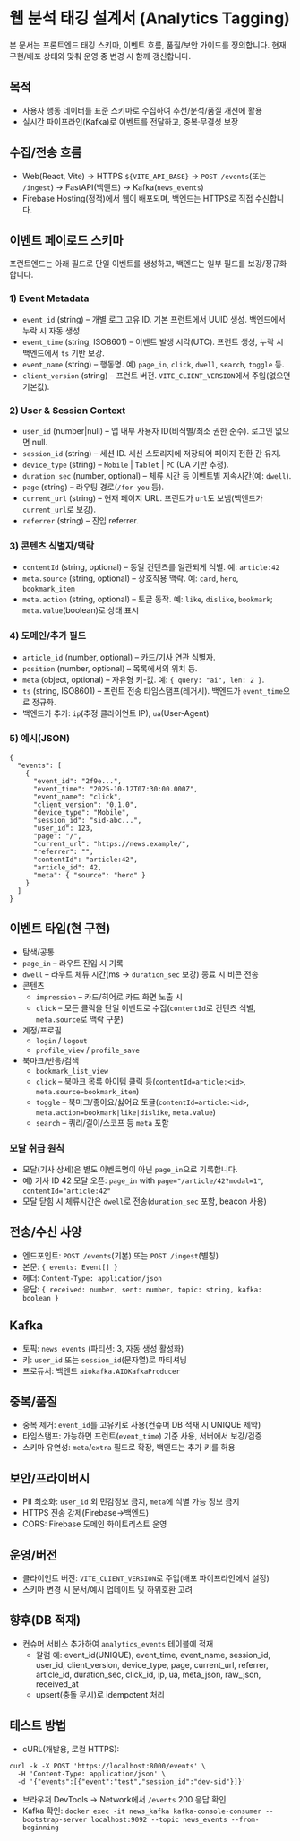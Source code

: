 # 웹 분석 태깅 설계서 (Analytics Tagging)

본 문서는 프론트엔드 태깅 스키마, 이벤트 흐름, 품질/보안 가이드를 정의합니다. 현재 구현/배포 상태와 맞춰 운영 중 변경 시 함께 갱신합니다.

## 목적
- 사용자 행동 데이터를 표준 스키마로 수집하여 추천/분석/품질 개선에 활용
- 실시간 파이프라인(Kafka)로 이벤트를 전달하고, 중복·무결성 보장

## 수집/전송 흐름
- Web(React, Vite) → HTTPS `${VITE_API_BASE}` → `POST /events`(또는 `/ingest`) → FastAPI(백엔드) → Kafka(`news_events`)
- Firebase Hosting(정적)에서 웹이 배포되며, 백엔드는 HTTPS로 직접 수신합니다.

## 이벤트 페이로드 스키마
프런트엔드는 아래 필드로 단일 이벤트를 생성하고, 백엔드는 일부 필드를 보강/정규화합니다.

### 1) Event Metadata
- `event_id` (string) – 개별 로그 고유 ID. 기본 프런트에서 UUID 생성. 백엔드에서 누락 시 자동 생성.
- `event_time` (string, ISO8601) – 이벤트 발생 시각(UTC). 프런트 생성, 누락 시 백엔드에서 `ts` 기반 보강.
- `event_name` (string) – 행동명. 예) `page_in`, `click`, `dwell`, `search`, `toggle` 등.
- `client_version` (string) – 프런트 버전. `VITE_CLIENT_VERSION`에서 주입(없으면 기본값).

### 2) User & Session Context
- `user_id` (number|null) – 앱 내부 사용자 ID(비식별/최소 권한 준수). 로그인 없으면 null.
- `session_id` (string) – 세션 ID. 세션 스토리지에 저장되어 페이지 전환 간 유지.
- `device_type` (string) – `Mobile` | `Tablet` | `PC` (UA 기반 추정).
- `duration_sec` (number, optional) – 체류 시간 등 이벤트별 지속시간(예: `dwell`).
- `page` (string) – 라우팅 경로(`/for-you` 등).
- `current_url` (string) – 현재 페이지 URL. 프런트가 `url`도 보냄(백엔드가 `current_url`로 보강).
- `referrer` (string) – 진입 referrer.
  
### 3) 콘텐츠 식별자/맥락
- `contentId` (string, optional) – 동일 컨텐츠를 일관되게 식별. 예: `article:42`
- `meta.source` (string, optional) – 상호작용 맥락. 예: `card`, `hero`, `bookmark_item`
- `meta.action` (string, optional) – 토글 동작. 예: `like`, `dislike`, `bookmark`; `meta.value`(boolean)로 상태 표시

### 4) 도메인/추가 필드
- `article_id` (number, optional) – 카드/기사 연관 식별자.
- `position` (number, optional) – 목록에서의 위치 등.
- `meta` (object, optional) – 자유형 키-값. 예: `{ query: "ai", len: 2 }`.
- `ts` (string, ISO8601) – 프런트 전송 타임스탬프(레거시). 백엔드가 `event_time`으로 정규화.
- 백엔드가 추가: `ip`(추정 클라이언트 IP), `ua`(User-Agent)

### 5) 예시(JSON)
```
{
  "events": [
    {
      "event_id": "2f9e...",
      "event_time": "2025-10-12T07:30:00.000Z",
      "event_name": "click",
      "client_version": "0.1.0",
      "device_type": "Mobile",
      "session_id": "sid-abc...",
      "user_id": 123,
      "page": "/",
      "current_url": "https://news.example/",
      "referrer": "",
      "contentId": "article:42",
      "article_id": 42,
      "meta": { "source": "hero" }
    }
  ]
}
```

## 이벤트 타입(현 구현)
- 탐색/공통
- `page_in` – 라우트 진입 시 기록
- `dwell` – 라우트 체류 시간(ms → `duration_sec` 보강) 종료 시 비콘 전송
- 콘텐츠
  - `impression` – 카드/히어로 카드 화면 노출 시
  - `click` – 모든 클릭을 단일 이벤트로 수집(`contentId`로 컨텐츠 식별, `meta.source`로 맥락 구분)
- 계정/프로필
  - `login` / `logout`
  - `profile_view` / `profile_save`
- 북마크/반응/검색
  - `bookmark_list_view`
  - `click` – 북마크 목록 아이템 클릭 등(`contentId=article:<id>`, `meta.source=bookmark_item`)
  - `toggle` – 북마크/좋아요/싫어요 토글(`contentId=article:<id>`, `meta.action=bookmark|like|dislike`, `meta.value`)
  - `search` – 쿼리/길이/스코프 등 `meta` 포함

### 모달 취급 원칙
- 모달(기사 상세)은 별도 이벤트명이 아닌 `page_in`으로 기록합니다.
- 예) 기사 ID 42 모달 오픈: `page_in` with `page="/article/42?modal=1"`, `contentId="article:42"`
- 모달 닫힘 시 체류시간은 `dwell`로 전송(`duration_sec` 포함, beacon 사용)

## 전송/수신 사양
- 엔드포인트: `POST /events`(기본) 또는 `POST /ingest`(별칭)
- 본문: `{ events: Event[] }`
- 헤더: `Content-Type: application/json`
- 응답: `{ received: number, sent: number, topic: string, kafka: boolean }`

## Kafka
- 토픽: `news_events` (파티션: 3, 자동 생성 활성화)
- 키: `user_id` 또는 `session_id`(문자열)로 파티셔닝
- 프로듀서: 백엔드 `aiokafka.AIOKafkaProducer`

## 중복/품질
- 중복 제거: `event_id`를 고유키로 사용(컨슈머 DB 적재 시 UNIQUE 제약)
- 타임스탬프: 가능하면 프런트(`event_time`) 기준 사용, 서버에서 보강/검증
- 스키마 유연성: `meta`/`extra` 필드로 확장, 백엔드는 추가 키를 허용

## 보안/프라이버시
- PII 최소화: `user_id` 외 민감정보 금지, `meta`에 식별 가능 정보 금지
- HTTPS 전송 강제(Firebase→백엔드)
- CORS: Firebase 도메인 화이트리스트 운영

## 운영/버전
- 클라이언트 버전: `VITE_CLIENT_VERSION`로 주입(배포 파이프라인에서 설정)
- 스키마 변경 시 문서/예시 업데이트 및 하위호환 고려

## 향후(DB 적재)
- 컨슈머 서비스 추가하여 `analytics_events` 테이블에 적재
  - 칼럼 예: event_id(UNIQUE), event_time, event_name, session_id, user_id, client_version, device_type, page, current_url, referrer, article_id, duration_sec, click_id, ip, ua, meta_json, raw_json, received_at
  - upsert(충돌 무시)로 idempotent 처리

## 테스트 방법
- cURL(개발용, 로컬 HTTPS):
```
curl -k -X POST 'https://localhost:8000/events' \
  -H 'Content-Type: application/json' \
  -d '{"events":[{"event":"test","session_id":"dev-sid"}]}'
```
- 브라우저 DevTools → Network에서 `/events` 200 응답 확인
- Kafka 확인: `docker exec -it news_kafka kafka-console-consumer --bootstrap-server localhost:9092 --topic news_events --from-beginning`
